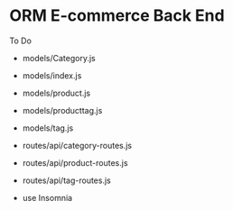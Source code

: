 # ORM E-commerce Back End

To Do
- models/Category.js
- models/index.js
- models/product.js
- models/producttag.js
- models/tag.js
- routes/api/category-routes.js
- routes/api/product-routes.js
- routes/api/tag-routes.js

- use Insomnia